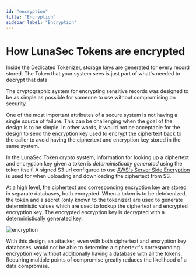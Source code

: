 ```yaml
---
id: "encryption"
title: "Encryption"
sidebar_label: "Encryption"
---
```


# How LunaSec Tokens are encrypted

Inside the Dedicated Tokenizer, storage keys are generated for every record stored.  The Token that your system sees is just
part of what's needed to decrypt that data.

The cryptographic system for encrypting sensitive records was designed to be as simple as possible for someone to use without compromising
on security.

One of the most important attributes of a secure system is not having a single source of failure. This can be challenging when 
the goal of the design is to be simple. In other words, it would not be acceptable for the design to send the encryption key used to 
encrypt the ciphertext back to the caller to avoid having the ciphertext and encryption key stored in the same system.

In the LunaSec Token crypto system, information for looking up a ciphertext and encryption key given a token is _deterministically generated_ using the token itself. 
A signed S3 url configured to use [AWS's Server Side Encryption](https://docs.aws.amazon.com/AmazonS3/latest/userguide/ServerSideEncryptionCustomerKeys.html) is used
for when uploading and downloading the ciphertext from S3.

At a high level, the ciphertext and corresponding encryption key are stored in separate databases, both encrypted.
When a token is to be detokenized, the token and a secret (only known to the tokenizer) are used to generate deterministic
values which are used to lookup the ciphertext and encrypted encryption key. The encrypted encryption key is decrypted with
a deterministically generated key.

![encryption](/img/encryption.svg)

With this design, an attacker, even with both ciphertext and encryption key databases, would not be able to determine a
ciphertext's corresponding encryption key without additionally having a database with all the tokens. Requiring multiple
points of compromise greatly reduces the likelihood of a data compromise.
